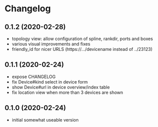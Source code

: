 # Changelog

## 0.1.2 (2020-02-28)
  - topology view: allow configuration of spline, rankdir, ports and boxes
  - various visual improvements and fixes
  - friendly_id for nicer URLS (https://.../devicename instead of ../23123)

## 0.1.1 (2020-02-24)
  - expose CHANGELOG
  - fix Device#kind select in device form
  - show Device#url in device overview/index table
  - fix location view when more than 3 devices are shown

## 0.1.0 (2020-02-24)
  - initial somewhat useable version
